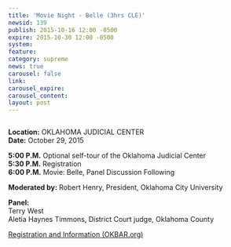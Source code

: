 ```yaml
---
title: 'Movie Night - Belle (3hrs CLE)'
newsid: 139
publish: 2015-10-16 12:00 -0500
expire: 2015-10-30 12:00 -0500
system: 
feature: 
category: supreme
news: true
carousel: false
link: 
carousel_expire: 
carousel_content: 
layout: post
---
```

<p style="text-align:center;"><img style="max-width: 600px;" src="/assets/img/movie-night.jpg" alt="" /></p>  <p><strong>Location:</strong> OKLAHOMA JUDICIAL CENTER<br>  <strong>Date:</strong> October 29, 2015 </p>  <p><strong>5:00 P.M.</strong> Optional self-tour of the Oklahoma Judicial Center<br>  <strong>5:30 P.M.</strong> Registration<br>  <strong>6:00 P.M.</strong> Movie: Belle, Panel Discussion Following</p>  <p><strong>Moderated by:</strong> Robert Henry, President, Oklahoma City University</p>  <p><strong>Panel:</strong> <br />Terry West <br />Aletia Haynes Timmons, District Court judge, Oklahoma County</p>  <p><a href="https://ams.okbar.org/eweb/DynamicPage.aspx?webcode=EventInfo&amp;Reg_evt_key=21f80202-8160-4fe6-8153-4d2b37b9a57c&amp;RegPath=EventRegNoFees&amp;FreeEvent=1&amp;Event=OKC%20%E2%80%93%20IN%20PERSON%20%E2%80%93%20Movie%20Night%20with%20the%20Justices:%20Belle%20%283%20/%201%20MCLE%29&amp;FundraisingEvent=0&amp;evt_guest_limit=9999" target="_blank">Registration and Information (OKBAR.org)</a></p>  
